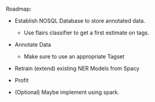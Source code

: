 Roadmap:

- Establish NOSQL Database to store annotated data.
  - Use flairs classifier to get a first estimate on tags.
- Annotate Data
  - Make sure to use an appropriate Tagset
- Retrain (extend) existing NER Models from Spacy
- Profit


- (Optional) Maybe implement using spark.
